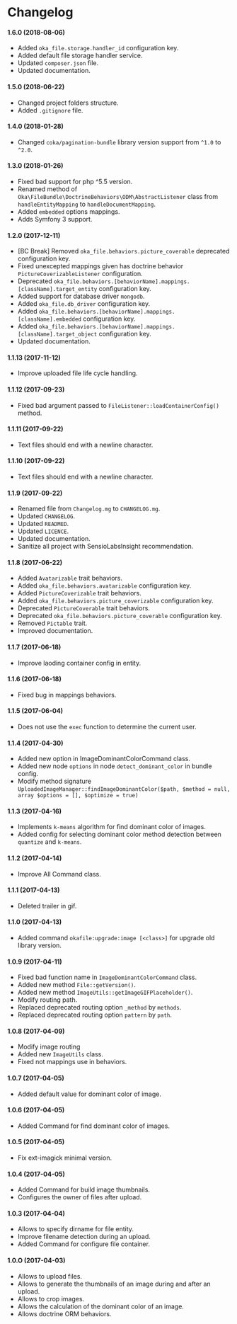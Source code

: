 Changelog
=========

#### 1.6.0 (2018-08-06)

* Added `oka_file.storage.handler_id` configuration key.
* Added default file storage handler service.
* Updated `composer.json` file.
* Updated documentation.

#### 1.5.0 (2018-06-22)

* Changed project folders structure.
* Added `.gitignore` file.

#### 1.4.0 (2018-01-28)

* Changed `coka/pagination-bundle` library version support from `^1.0` to `^2.0`.

#### 1.3.0 (2018-01-26)

* Fixed bad support for php ^5.5 version.
* Renamed method of `Oka\FileBundle\DoctrineBehaviors\ODM\AbstractListener` class from `handleEntityMapping` to `handleDocumentMapping`.
* Added `embedded` options mappings.
* Adds Symfony 3 support.

#### 1.2.0 (2017-12-11)

* [BC Break] Removed `oka_file.behaviors.picture_coverable` deprecated configuration key.
* Fixed unexcepted mappings given has doctrine behavior `PictureCoverizableListener` configuration.
* Deprecated `oka_file.behaviors.[behaviorName].mappings.[className].target_entity` configuration key.
* Added support for database driver `mongodb`.
* Added `oka_file.db_driver` configuration key.
* Added `oka_file.behaviors.[behaviorName].mappings.[className].embedded` configuration key.
* Added `oka_file.behaviors.[behaviorName].mappings.[className].target_object` configuration key.
* Updated documentation.

#### 1.1.13 (2017-11-12)

* Improve uploaded file life cycle handling.

#### 1.1.12 (2017-09-23)

* Fixed bad argument passed to `FileListener::loadContainerConfig()` method.

#### 1.1.11 (2017-09-22)

* Text files should end with a newline character.

#### 1.1.10 (2017-09-22)

* Text files should end with a newline character.

#### 1.1.9 (2017-09-22)

* Renamed file from `Changelog.mg` to `CHANGELOG.mg`.
* Updated `CHANGELOG`.
* Updated `READMED`.
* Updated `LICENCE`.
* Updated documentation.
* Sanitize all project with SensioLabsInsight recommendation.

#### 1.1.8 (2017-06-22)

* Added `Avatarizable` trait behaviors.
* Added `oka_file.behaviors.avatarizable` configuration key.
* Added `PictureCoverizable` trait behaviors.
* Added `oka_file.behaviors.picture_coverizable` configuration key.
* Deprecated `PictureCoverable` trait behaviors.
* Deprecated `oka_file.behaviors.picture_coverable` configuration key.
* Removed `Pictable` trait.
* Improved documentation.

#### 1.1.7 (2017-06-18)

* Improve laoding container config in entity.

#### 1.1.6 (2017-06-18)

* Fixed bug in mappings behaviors.

#### 1.1.5 (2017-06-04)

* Does not use the `exec` function to determine the current user.

#### 1.1.4 (2017-04-30)

* Added new option in ImageDominantColorCommand class.
* Added new node `options` in node `detect_dominant_color` in bundle config.
* Modify method signature `UploadedImageManager::findImageDominantColor($path, $method = null, array $options = [], $optimize = true)`

#### 1.1.3 (2017-04-16)

* Implements `k-means` algorithm for find dominant color of images.
* Added config for selecting dominant color method detection between `quantize` and `k-means`.

#### 1.1.2 (2017-04-14)

* Improve All Command class.

#### 1.1.1 (2017-04-13)

* Deleted trailer in gif.

#### 1.1.0 (2017-04-13)

* Added command `okafile:upgrade:image [<class>]` for upgrade old library version.

#### 1.0.9 (2017-04-11)

* Fixed bad function name in `ImageDominantColorCommand` class.
* Added new method `File::getVersion()`.
* Added new method `ImageUtils::getImageGIFPlaceholder()`.
* Modify routing path.
* Replaced deprecated routing option `_method` by `methods`.
* Replaced deprecated routing option `pattern` by `path`.

#### 1.0.8 (2017-04-09)

* Modify image routing
* Added new `ImageUtils` class.
* Fixed not mappings use in behaviors.

#### 1.0.7 (2017-04-05)

* Added default value for dominant color of image.

#### 1.0.6 (2017-04-05)

* Added Command for find dominant color of images.

#### 1.0.5 (2017-04-05)

* Fix ext-imagick minimal version.

#### 1.0.4 (2017-04-05)

* Added Command for build image thumbnails.
* Configures the owner of files after upload.

#### 1.0.3 (2017-04-04)

* Allows to specify dirname for file entity.
* Improve filename detection during an upload.
* Added Command for configure file container.

#### 1.0.O (2017-04-03)

* Allows to upload files.
* Allows to generate the thumbnails of an image during and after an upload.
* Allows to crop images.
* Allows the calculation of the dominant color of an image.
* Allows doctrine ORM behaviors.
